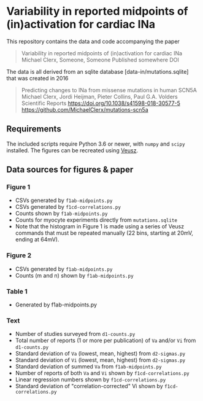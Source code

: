 # Variability in reported midpoints of (in)activation for cardiac INa

This repository contains the data and code accompanying the paper 

> Variability in reported midpoints of (in)activation for cardiac INa
> Michael Clerx, Someone, Someone
> Published somewhere
> DOI

The data is all derived from an sqlite database [data-in/mutations.sqlite] that was created in 2016

> Predicting changes to INa from missense mutations in human SCN5A
> Michael Clerx, Jordi Heijman, Pieter Collins, Paul G.A. Volders
> Scientific Reports
> https://doi.org/10.1038/s41598-018-30577-5
> https://github.com/MichaelClerx/mutations-scn5a

## Requirements

The included scripts require Python 3.6 or newer, with `numpy` and `scipy` installed.
The figures can be recreated using [Veusz](https://veusz.github.io/).

## Data sources for figures & paper

### Figure 1
- CSVs generated by `f1ab-midpoints.py`
- CSVs generated by `f1cd-correlations.py`
- Counts shown by `f1ab-midpoints.py`
- Counts for myocyte experiments directly from `mutations.sqlite`
- Note that the histogram in Figure 1 is made using a series of Veusz commands that must be repeated manually (22 bins, starting at 20mV, ending at 64mV).

### Figure 2
- CSVs generated by `f1ab-midpoints.py`
- Counts (m and n) shown by `f1ab-midpoints.py`

### Table 1
- Generated by f1ab-midpoints.py

### Text
- Number of studies surveyed from `d1-counts.py`
- Total number of reports (1 or more per publication) of `Va` and/or `Vi` from `d1-counts.py`
- Standard deviation of `Va` (lowest, mean, highest) from `d2-sigmas.py`
- Standard deviation of `Vi` (lowest, mean, highest) from `d2-sigmas.py`
- Standard deviation of summed `Va` from `f1ab-midpoints.py`
- Number of reports of both `Va` and `Vi` shown by `f1cd-correlations.py`
- Linear regression numbers shown by `f1cd-correlations.py`
- Standard deviation of "correlation-corrected" Vi shown by `f1cd-correlations.py`


